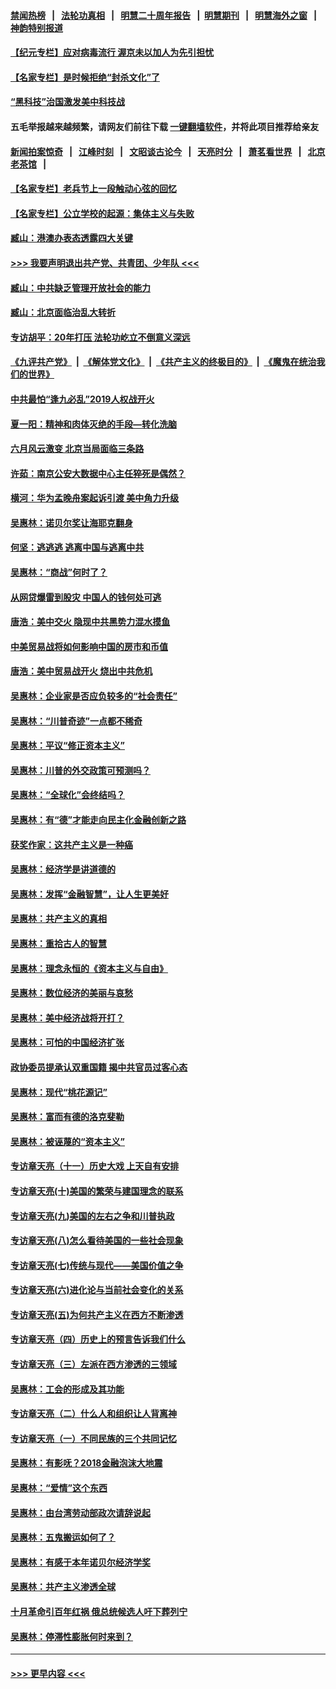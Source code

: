 #### [禁闻热榜](热点新闻.md?=0)  &nbsp;&nbsp;|&nbsp;&nbsp; [法轮功真相](https://github.com/gfw-breaker/truth/blob/master/README.md?=0) &nbsp;&nbsp;|&nbsp;&nbsp; [明慧二十周年报告](https://github.com/gfw-breaker/mh-reports/blob/master/README.md?=0) &nbsp;&nbsp;|&nbsp;&nbsp;[明慧期刊](https://github.com/gfw-breaker/mh-qikan) &nbsp;&nbsp;|&nbsp;&nbsp; [明慧海外之窗](https://github.com/gfw-breaker/mh-news/blob/master/README.md?=0) &nbsp;&nbsp;|&nbsp;&nbsp; [神韵特别报道](https://github.com/gfw-breaker/mh-news/blob/master/shenyun.md?=0)
#### [【纪元专栏】应对病毒流行 渥京未以加人为先引担忧](../pages/nsc423/n11875714.md?t=03030531) 
#### [【名家专栏】是时候拒绝“封杀文化”了](../pages/nsc423/n11814093.md?t=03030531) 
#### [“黑科技”治国激发美中科技战](../pages/nsc423/n11638056.md?t=03030531) 
#### 五毛举报越来越频繁，请网友们前往下载 [一键翻墙软件](https://github.com/gfw-breaker/ssr-accounts)，并将此项目推荐给亲友
#### [新闻拍案惊奇](https://github.com/gfw-breaker/banned-news/blob/master/pages/link4.md) &nbsp;&nbsp;|&nbsp;&nbsp; [江峰时刻](https://github.com/gfw-breaker/banned-news/blob/master/pages/link4.md) &nbsp;&nbsp;|&nbsp;&nbsp; [文昭谈古论今](https://github.com/gfw-breaker/banned-news/blob/master/pages/link4.md) &nbsp;&nbsp;|&nbsp;&nbsp; [天亮时分](https://github.com/gfw-breaker/banned-news/blob/master/pages/link4.md) &nbsp;&nbsp;|&nbsp;&nbsp; [萧茗看世界](https://github.com/gfw-breaker/banned-news/blob/master/pages/link4.md) &nbsp;&nbsp;|&nbsp;&nbsp; [北京老茶馆](https://github.com/gfw-breaker/banned-news/blob/master/pages/link4.md) &nbsp;&nbsp;|&nbsp;&nbsp; 
#### [【名家专栏】老兵节上一段触动心弦的回忆](../pages/nsc423/n11646016.md?t=03030531) 
#### [【名家专栏】公立学校的起源：集体主义与失败](../pages/nsc423/n11601833.md?t=03030531) 
#### [臧山：港澳办表态透露四大关键](../pages/nsc423/n11421628.md?t=03030531) 
#### [>>> 我要声明退出共产党、共青团、少年队 <<<](https://github.com/begood0513/goodnews/blob/master/quit/letter.md) 
#### [臧山：中共缺乏管理开放社会的能力](../pages/nsc423/n11407457.md?t=03030531) 
#### [臧山：北京面临治乱大转折](../pages/nsc423/n11406895.md?t=03030531) 
#### [专访胡平：20年打压 法轮功屹立不倒意义深远](../pages/nsc423/n11398800.md?t=03030531) 
#### [《九评共产党》](https://github.com/begood0513/9ping.md/blob/master/README.md) &nbsp;|&nbsp; [《解体党文化》](../../../../jtdwh.md/blob/master/README.md)  &nbsp;|&nbsp; [《共产主义的终极目的》](../../../../gczydzjmd.md/blob/master/README.md) &nbsp;|&nbsp; [《魔鬼在统治我们的世界》](../../../../mgztzwmdsj.md/blob/master/README.md) 
#### [中共最怕“逢九必乱”2019人权战开火](../pages/nsc423/n11385248.md?t=03030531) 
#### [夏一阳：精神和肉体灭绝的手段—转化洗脑](../pages/nsc423/n11368250.md?t=03030531) 
#### [六月风云激变 北京当局面临三条路](../pages/nsc423/n11313668.md?t=03030531) 
#### [许茹：南京公安大数据中心主任猝死是偶然？](../pages/nsc423/n11064744.md?t=03030531) 
#### [横河：华为孟晚舟案起诉引渡 美中角力升级](../pages/nsc423/n11027230.md?t=03030531) 
#### [吴惠林：诺贝尔奖让海耶克翻身](../pages/nsc423/n10890049.md?t=03030531) 
#### [何坚：逃逃逃 逃离中国与逃离中共](../pages/nsc423/n10592891.md?t=03030531) 
#### [吴惠林：“商战”何时了？](../pages/nsc423/n10573558.md?t=03030531) 
#### [从网贷爆雷到股灾 中国人的钱何处可逃](../pages/nsc423/n10572800.md?t=03030531) 
#### [唐浩：美中交火 隐现中共黑势力混水摸鱼](../pages/nsc423/n10544040.md?t=03030531) 
#### [中美贸易战将如何影响中国的房市和币值](../pages/nsc423/n10543697.md?t=03030531) 
#### [唐浩：美中贸易战开火 烧出中共危机](../pages/nsc423/n10540126.md?t=03030531) 
#### [吴惠林：企业家是否应负较多的“社会责任”](../pages/nsc423/n10535022.md?t=03030531) 
#### [吴惠林：“川普奇迹”一点都不稀奇](../pages/nsc423/n10512808.md?t=03030531) 
#### [吴惠林：平议“修正资本主义”](../pages/nsc423/n10495724.md?t=03030531) 
#### [吴惠林：川普的外交政策可预测吗？](../pages/nsc423/n10462387.md?t=03030531) 
#### [吴惠林：“全球化”会终结吗？](../pages/nsc423/n10452838.md?t=03030531) 
#### [吴惠林：有“德”才能走向民主化金融创新之路](../pages/nsc423/n10432292.md?t=03030531) 
#### [获奖作家：这共产主义是一种癌](../pages/nsc423/n10431541.md?t=03030531) 
#### [吴惠林：经济学是讲道德的](../pages/nsc423/n10398014.md?t=03030531) 
#### [吴惠林：发挥“金融智慧”，让人生更美好](../pages/nsc423/n10375019.md?t=03030531) 
#### [吴惠林：共产主义的真相](../pages/nsc423/n10351394.md?t=03030531) 
#### [吴惠林：重拾古人的智慧](../pages/nsc423/n10337691.md?t=03030531) 
#### [吴惠林：理念永恒的《资本主义与自由》](../pages/nsc423/n10316274.md?t=03030531) 
#### [吴惠林：数位经济的美丽与哀愁](../pages/nsc423/n10292946.md?t=03030531) 
#### [吴惠林：美中经济战将开打？](../pages/nsc423/n10258825.md?t=03030531) 
#### [吴惠林：可怕的中国经济扩张](../pages/nsc423/n10219147.md?t=03030531) 
#### [政协委员提承认双重国籍 揭中共官员过客心态](../pages/nsc423/n10208809.md?t=03030531) 
#### [吴惠林：现代“桃花源记”](../pages/nsc423/n10185234.md?t=03030531) 
#### [吴惠林：富而有德的洛克斐勒](../pages/nsc423/n10142264.md?t=03030531) 
#### [吴惠林：被诬蔑的“资本主义”](../pages/nsc423/n10124816.md?t=03030531) 
#### [专访章天亮（十一）历史大戏 上天自有安排](../pages/nsc423/n10094905.md?t=03030531) 
#### [专访章天亮(十)美国的繁荣与建国理念的联系](../pages/nsc423/n10094899.md?t=03030531) 
#### [专访章天亮(九)美国的左右之争和川普执政](../pages/nsc423/n10094889.md?t=03030531) 
#### [专访章天亮(八)怎么看待美国的一些社会现象](../pages/nsc423/n10094857.md?t=03030531) 
#### [专访章天亮(七)传统与现代——美国价值之争](../pages/nsc423/n10093140.md?t=03030531) 
#### [专访章天亮(六)进化论与当前社会变化的关系](../pages/nsc423/n10092036.md?t=03030531) 
#### [专访章天亮(五)为何共产主义在西方不断渗透](../pages/nsc423/n10083620.md?t=03030531) 
#### [专访章天亮（四）历史上的预言告诉我们什么](../pages/nsc423/n10083606.md?t=03030531) 
#### [专访章天亮（三）左派在西方渗透的三领域](../pages/nsc423/n10081115.md?t=03030531) 
#### [吴惠林：工会的形成及其功能](../pages/nsc423/n10080633.md?t=03030531) 
#### [专访章天亮（二）什么人和组织让人背离神](../pages/nsc423/n10076637.md?t=03030531) 
#### [专访章天亮（一）不同民族的三个共同记忆](../pages/nsc423/n10074188.md?t=03030531) 
#### [吴惠林：有影呒？2018金融泡沫大地震](../pages/nsc423/n10040534.md?t=03030531) 
#### [吴惠林：“爱情”这个东西](../pages/nsc423/n10019423.md?t=03030531) 
#### [吴惠林：由台湾劳动部政次请辞说起](../pages/nsc423/n9979679.md?t=03030531) 
#### [吴惠林：五鬼搬运如何了？](../pages/nsc423/n9925338.md?t=03030531) 
#### [吴惠林：有感于本年诺贝尔经济学奖](../pages/nsc423/n9871883.md?t=03030531) 
#### [吴惠林：共产主义渗透全球](../pages/nsc423/n9812748.md?t=03030531) 
#### [十月革命引百年红祸 俄总统候选人吁下葬列宁](../pages/nsc423/n9810182.md?t=03030531) 
#### [吴惠林：停滞性膨胀何时来到？](../pages/nsc423/n9764136.md?t=03030531) 

----
#### [ >>> 更早内容 <<< ](../indexes/nsc423-earlier.md)
